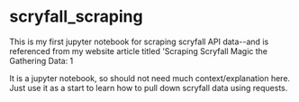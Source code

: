 # scryfall_scraping
This is my first jupyter notebook for scraping scryfall API data--and is referenced from my website article titled 'Scraping Scryfall Magic the Gathering Data: 1

It is a jupyter notebook, so should not need much context/explanation here. Just use it as a start to learn how to pull down scryfall data using requests.
